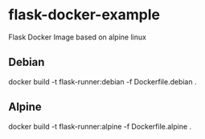 # flask-docker-example
Flask Docker Image based on alpine linux

## Debian
docker build -t flask-runner:debian -f Dockerfile.debian .

## Alpine
docker build -t flask-runner:alpine -f Dockerfile.alpine .
